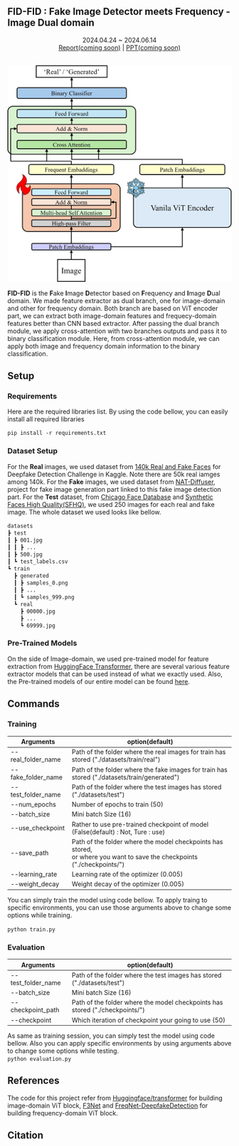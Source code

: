 ## FID-FID : Fake Image Detector meets Frequency - Image Dual domain

<!--
<p align="center">
    <img src="assets/NAT-Diffuser-logo.png" alt="Alt text" width="300">
</p>
<p align="center">
    <img src="assets/NAT-faces.png" alt="Alt text" width="800">
</p>
-->

<div align="center">
    2024.04.24 ~ 2024.06.14
</div>


<div align="center">
    <a href="">Report(coming soon)</a> | 
    <a href="">PPT(coming soon)</a>
</div>



<br>

<p align="center">
    <img src="FID-Fid.jpg" alt="Alt text" width="650">
</p>


**FID-FID** is the **F**ake **I**mage **D**etector based on **F**requency and **I**mage **D**ual domain. We made feature extractor as dual branch, one for image-domain and other for frequency domain. Both branch are based on ViT encoder part, we can extract both image-domain features and frequecy-domain features better than CNN based extractor. After passing the dual branch module, we apply cross-attention with two branches outputs and pass it to binary classification module. Here, from cross-attention module, we can apply both image and frequency domain information to the binary classification.


## Setup



### Requirements

Here are the required libraries list. By using the code bellow, you can easily install all required libraries

```
pip install -r requirements.txt
```




### Dataset Setup

For the **Real** images, we used dataset from [140k Real and Fake Faces](https://www.kaggle.com/datasets/xhlulu/140k-real-and-fake-faces?select=train.csv) for Deepfake Detection Challenge in Kaggle. Note there are 50k real iamges among 140k. For the **Fake** images, we used dataset from [NAT-Diffuser](https://github.com/justin4ai/NAT-Diffuser), project for fake image generation part linked to this fake image detection part. For the **Test** dataset, from [Chicago Face Database](https://www.chicagofaces.org/) and [Synthetic Faces High Quality(SFHQ)](https://www.kaggle.com/datasets/selfishgene/synthetic-faces-high-quality-sfhq-part-1), we used 250 images for each real and fake image.
The whole dataset we used looks like bellow.
```
datasets
┣ test
┃ ┣ 001.jpg
┃ ┃ ┣ ...
┃ ┣ 500.jpg
┃ ┗ test_labels.csv
┗ train
  ┣ generated
  ┃ ┣ samples_0.png
  ┃ ┣ ...
  ┃ ┗ samples_999.png
  ┗ real
    ┣ 00000.jpg
    ┣ ...
    ┗ 69999.jpg
```


### Pre-Trained Models
On the side of Image-domain, we used pre-trained model for feature extraction from [HuggingFace Transformer](https://github.com/huggingface/transformers/tree/v4.41.2), there are several various feature extractor models that can be used instead of what we exactly used.
Also, the Pre-trained models of our entire model can be found [here](). 


## Commands

### Training
|Arguments|option(default)|
|------|------|
|--real_folder_name|Path of the folder where the real images for train has stored ("./datasets/train/real")|
|--fake_folder_name|Path of the folder where the fake images for train has stored ("./datasets/train/generated")|
|--test_folder_name|Path of the folder where the test images has stored ("./datasets/test")|
|--num_epochs|Number of epochs to train (50)|
|--batch_size|Mini batch Size (16)|
|--use_checkpoint|Rather to use pre-trained checkpoint of model (False(default) : Not, Ture : use)|
|--save_path|Path of the folder where the model checkpoints has stored, <br> or where you want to save the checkpoints ("./checkpoints/")|
|--learning_rate|Learning rate of the optimizer (0.005)|
|--weight_decay|Weight decay of the optimizer (0.005)|

You can simply train the model using code bellow. To apply traing to specific environments, you can use those arguments above to change some options while training.   

```python train.py```

### Evaluation

|Arguments|option(default)|
|------|------|
|--test_folder_name|Path of the folder where the test images has stored ("./datasets/test")|
|--batch_size|Mini batch Size (16)|
|--checkpoint_path|Path of the folder where the model checkpoints has stored ("./checkpoints/")|
|--checkpoint|Which iteration of checkpoint your going to use (50)|

As same as training session, you can simply test the model using code bellow. Also you can apply specific environments by using arguments above to change some options while testing.  
```python evaluation.py```

<!--
### Web Demo
-->


## References

The code for this project refer from [Huggingface/transformer](https://github.com/huggingface/transformers/tree/v4.41.2/src/transformers) for building image-domain ViT block, [F3Net](https://github.com/yyk-wew/F3Net) and [FreqNet-DeepfakeDetection](https://github.com/chuangchuangtan/FreqNet-DeepfakeDetection) for building frequency-domain ViT block. 



## Citation
      

